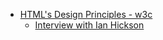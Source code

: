 
- [HTML's Design Principles - w3c](https://www.w3.org/TR/html-design-principles/)
  - [Interview with Ian Hickson](https://www.webstandards.org/2009/05/13/interview-with-ian-hickson-editor-of-the-html-5-specification/index.html)